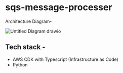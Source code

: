 # sqs-message-processer


Architecture Diagram-

![Untitled Diagram drawio](https://github.com/sumit-kumar-bhowmick/sqs-message-processer/assets/33891296/18b54c6f-1c3a-45d6-879b-5acb53fedc2e)


## Tech stack -
* AWS CDK with Typescript (Infrastructure as Code)
* Python 




